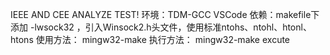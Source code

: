 IEEE AND CEE ANALYZE TEST!
环境：TDM-GCC  VSCode
依赖：makefile下 添加 -lwsock32 ，引入Winsock2.h头文件，使用标准ntohs、ntohl、htonl、htons
使用方法： mingw32-make
执行方法： mingw32-make excute 
